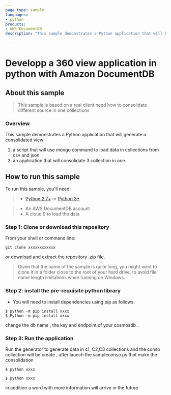 ```yaml
---
page_type: sample
languages:
- python
products:
- AWS DocumentDB 
description: "This sample demonstrates a Python application that will be make a 360 view for the enduser "

---
```

# Developp a 360 view application in python with Amazon DocumentDB 

## About this sample

> This sample is based on a real client need how to consolidate different source in one collections

### Overview

This sample demonstrates a Python application that will generate a consolidated view 

1. a script that will use mongo command to load data in collections from csv and json 
2. an application that will consolidate 3 collection in one.



## How to run this sample

To run this sample, you'll need:

> - [Python 2.7+](https://www.python.org/downloads/release/python-2713/) or [Python 3+](https://www.python.org/downloads/release/python-364/)

> - An AWS DocumentDB account 
> - A cloud 9 to load the data 


### Step 1:  Clone or download this repository

From your shell or command line:

```Shell
git clone xxxxxxxxxxxx
```

or download and extract the repository .zip file.

> Given that the name of the sample is quite long, you might want to clone it in a folder close to the root of your hard drive, to avoid file name length limitations when running on Windows.

### Step 2:  install the pre-requisite python library 


- You will need to install dependencies using pip as follows:
```Shell
$ python -m pip install xxxx
$ Python -m pip install xxxx

```

change the db name , the key and endpoint of your cosmosdb . 
### Step 3:  Run the application  

Run the generator to generate data in c1, C2,C3  collections and the conso collection will be create , after launch the sampleconso.py that make the consolidation 

```Shell
$ python xxxx

$ python xxxx

```


in addition a word with more information will arrive in the future 

